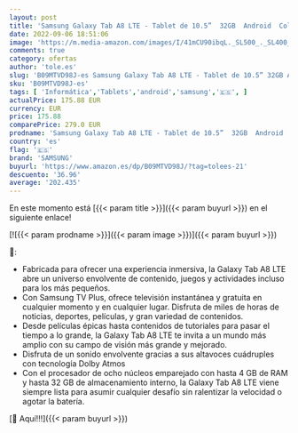 ```yaml
---
layout: post
title: 'Samsung Galaxy Tab A8 LTE - Tablet de 10.5”  32GB  Android  Color Silver  Versión Española '
date: 2022-09-06 18:51:06
image: 'https://m.media-amazon.com/images/I/41mCU90ibqL._SL500_._SL400_.jpg'
comments: true
category: ofertas
author: 'tole.es'
slug: 'B09MTVD98J-es Samsung Galaxy Tab A8 LTE - Tablet de 10.5” 32GB Android...'
sku: 'B09MTVD98J-es'
tags: [ 'Informática','Tablets','android','samsung','🇪🇸', ]
actualPrice: 175.88 EUR
currency: EUR
price: 175.88
comparePrice: 279.0 EUR
prodname: 'Samsung Galaxy Tab A8 LTE - Tablet de 10.5”  32GB  Android  Color Silver  Versión Española '
country: 'es'
flag: '🇪🇸'
brand: 'SAMSUNG'
buyurl: 'https://www.amazon.es/dp/B09MTVD98J/?tag=tolees-21'
descuento: '36.96'
average: '202.435'
---
```


En este momento está [{{< param title >}}]({{< param buyurl >}}) en el siguiente enlace!

[![{{< param prodname >}}]({{< param image >}})]({{< param buyurl >}})

🔎:

- Fabricada para ofrecer una experiencia inmersiva, la Galaxy Tab A8 LTE abre un universo envolvente de contenido, juegos y actividades incluso para los más pequeños.
- Con Samsung TV Plus, ofrece televisión instantánea y gratuita en cualquier momento y en cualquier lugar. Disfruta de miles de horas de noticias, deportes, películas, y gran variedad de contenidos.
- Desde películas épicas hasta contenidos de tutoriales para pasar el tiempo a lo grande, la Galaxy Tab A8 LTE te invita a un mundo más amplio con su campo de visión más grande y mejorado.
- Disfruta de un sonido envolvente gracias a sus altavoces cuádruples con tecnología Dolby Atmos
- Con el procesador de ocho núcleos emparejado con hasta 4 GB de RAM y hasta 32 GB de almacenamiento interno, la Galaxy Tab A8 LTE viene siempre lista para asumir cualquier desafío sin ralentizar la velocidad o agotar la batería.

[🛒 Aquí!!!]({{< param buyurl >}})
